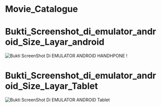 # Movie_Catalogue
# Bukti_Screenshot_di_emulator_android_Size_Layar_android
![Bukti ScreenShot Di EMULATOR ANDROID HANDHPONE](https://user-images.githubusercontent.com/101694628/170076726-4e5c7b63-7941-4270-8ea7-2d026986a688.png)
!
# Bukti_Screenshot_di_emulator_android_Size_Layar_Tablet
![Bukti ScreenShot Di EMULATOR ANDROID Tablet](https://user-images.githubusercontent.com/101694628/170076738-e148009f-99ff-4366-9f33-4e529a3d8778.png)

